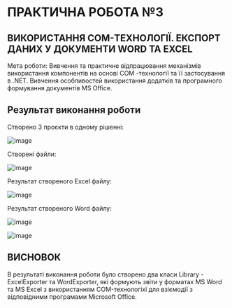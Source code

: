 # ПРАКТИЧНА РОБОТА №3
## ВИКОРИСТАННЯ COM-ТЕХНОЛОГІЇ. ЕКСПОРТ ДАНИХ У ДОКУМЕНТИ WORD ТА EXCEL

Мета роботи: Вивчення та практичне відпрацювання механізмів використання компонентів на основі СОМ -технології та її застосування в .NET. Вивчення особливостей використання додатків та програмного формування документів MS Office.

## Результат виконання роботи

Створено 3 проєкти в одному рішенні:

![image](https://github.com/AnnaSorokina20/Lab3.Net/assets/149331565/9e0df1f5-a4a2-4207-9b7a-71425570f8e5)

Створені файли:

![image](https://github.com/AnnaSorokina20/Lab3.Net/assets/149331565/a8706198-24ae-4550-be59-f01613d18213)

Результат створеного Excel файлу:

![image](https://github.com/AnnaSorokina20/Lab3.Net/assets/149331565/ef0c8682-c4ae-481d-bd60-ec4ad8fb5d31)

Результат створеного Word файлу:

![image](https://github.com/AnnaSorokina20/Lab3.Net/assets/149331565/8da9a791-dc74-4a0b-aa77-056030e19251)

![image](https://github.com/AnnaSorokina20/Lab3.Net/assets/149331565/3c4d80dd-88cd-4b09-ad2f-670acab69ac6)

## ВИСНОВОК

В результаті виконання роботи було створено два класи Library - ExcelExporter та WordExporter, які формують звіти у форматах MS Word та MS Excel з використанням COM-технологіхї для взіємодії з відповідними програмами Microsoft Office.
